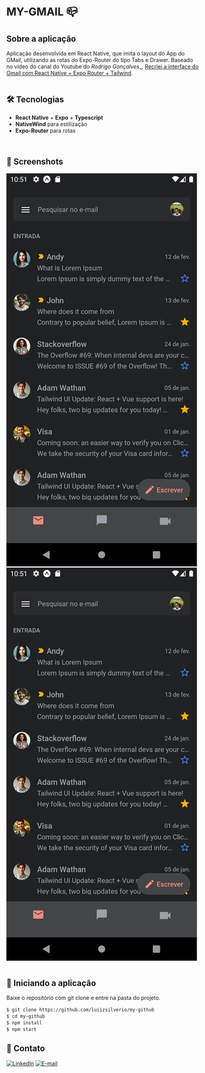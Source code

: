 # MY-GMAIL 📪

## Sobre a aplicação
Aplicação desenvolvida em React Native, que imita o layout do App do GMail, utilizando as rotas do Expo-Router do tipo Tabs e Drawer. Baseado no vídeo do canal do Youtube do _Rodrigo Gonçalves__, [Recriei a interface do Gmail com React Native + Expo Router + Tailwind](https://www.youtube.com/watch?v=sVyuyUZPxiQ).<br />
<br />

## :hammer_and_wrench: Tecnologias
  * __React Native__ + __Expo__ + __Typescript__
  * __NativeWind__ para estilização
  * __Expo-Router__ para rotas

<br />


## :camera_flash: Screenshots
<table>
  <tr><img src="https://github.com/luiizsilverio/my-gmail/blob/main/src/assets/tela1.png"></tr>
  <tr><img src="https://github.com/luiizsilverio/my-gmail/blob/main/src/assets/tela1.png"></tr>
</table>


## :car: Iniciando a aplicação
Baixe o repositório com git clone e entre na pasta do projeto.
```bash
$ git clone https://github.com/luiizsilverio/my-github
$ cd my-github
$ npm install 
$ npm start
```


## :email: Contato
[![LinkedIn](https://img.shields.io/badge/LinkedIn-0077B5?style=for-the-badge&logo=linkedin&logoColor=white)](https://www.linkedin.com/in/luiz-s-de-oliveira-6b6067210)
[![E-mail](https://img.shields.io/badge/Gmail-D14836?style=for-the-badge&logo=gmail&logoColor=white)](mailto:luiiz.silverio@gmail.com)
